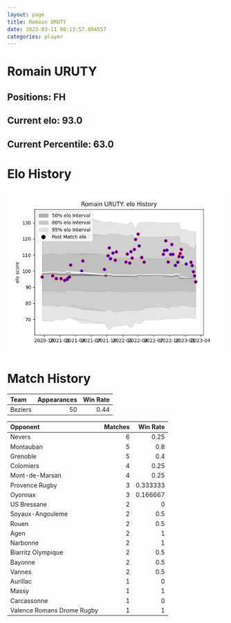 ```yaml
---  
layout: page  
title: Romain URUTY  
date: 2023-03-11 00:13:57.894557  
categories: player  
---
```

# Romain URUTY

## Positions: FH

## Current elo: 93.0

## Current Percentile: 63.0

# Elo History


![elo history](history_RomainURUTY.png)
# Match History


| Team    |   Appearances |   Win Rate |
|:--------|--------------:|-----------:|
| Beziers |            50 |       0.44 |

| Opponent                   |   Matches |   Win Rate |
|:---------------------------|----------:|-----------:|
| Nevers                     |         6 |   0.25     |
| Montauban                  |         5 |   0.8      |
| Grenoble                   |         5 |   0.4      |
| Colomiers                  |         4 |   0.25     |
| Mont-de-Marsan             |         4 |   0.25     |
| Provence Rugby             |         3 |   0.333333 |
| Oyonnax                    |         3 |   0.166667 |
| US Bressane                |         2 |   0        |
| Soyaux-Angouleme           |         2 |   0.5      |
| Rouen                      |         2 |   0.5      |
| Agen                       |         2 |   1        |
| Narbonne                   |         2 |   1        |
| Biarritz Olympique         |         2 |   0.5      |
| Bayonne                    |         2 |   0.5      |
| Vannes                     |         2 |   0.5      |
| Aurillac                   |         1 |   0        |
| Massy                      |         1 |   1        |
| Carcassonne                |         1 |   0        |
| Valence Romans Drome Rugby |         1 |   1        |